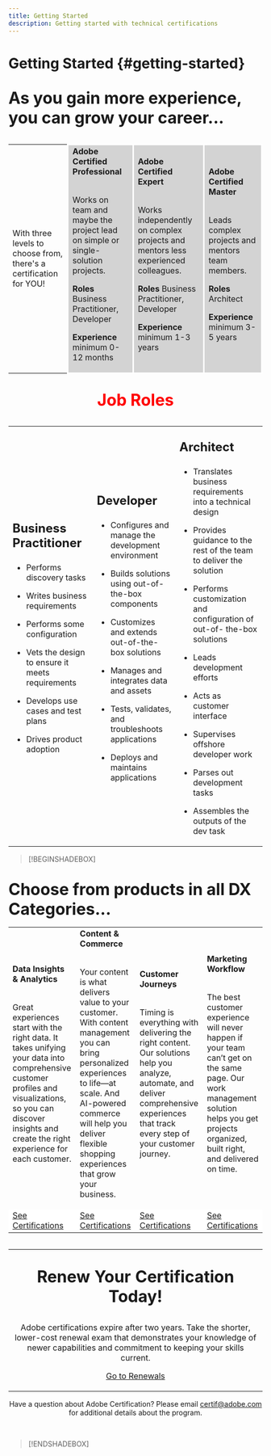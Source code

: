 ```yaml
---
title: Getting Started
description: Getting started with technical certifications
---
```


# Getting Started {#getting-started}

<p align="left" style="font-size: xx-large;font-weight: 700">As you gain more experience, you can grow your career...</p>


<p align="center">
<table>
<tr  style="border: 0;">
  <td>
 
  With three levels to choose from, there's a certification for YOU!
  </td>

  <td style="background-color: lightgray;border-color: white;border-style: solid;">
  <strong>Adobe Certified Professional</strong><br>&nbsp;

  Works on team and maybe the project lead on simple or single-solution projects.

  <strong>Roles</strong>
  Business Practitioner, Developer

  <strong>Experience</strong>
  minimum 0-12 months
  </td>

  <td style="background-color: lightgray;border-color: white;border-style: solid;">
  <strong>Adobe Certified Expert</strong><br>&nbsp;

  Works independently on complex projects and mentors less experienced colleagues.

  <strong>Roles</strong>
  Business Practitioner, Developer

  <strong>Experience</strong>
  minimum 1-3 years
  </td>

  <td style="background-color: lightgray;border-color: white;border-style: solid;">
  <strong>Adobe Certified Master</strong><br>&nbsp;

  Leads complex projects and mentors team members.

  <strong>Roles</strong>
  Architect

  <strong>Experience</strong>
  minimum 3-5 years
  </td>

</tr> 

</table>  
</p>


<p align="center" style="font-size: xx-large;font-weight: 700;color: red">Job Roles</p>

<p align="center">
<table>
<tr  style="border: 0;">

<td>
<p align="Left" style="font-size: x-large;font-weight: 700;">Business Practitioner</p>

* Performs discovery tasks
* Writes business requirements
* Performs some configuration
* Vets the design to ensure it meets requirements
* Develops use cases and test plans
* Drives product adoption

  </td>

<td>
<p align="Left" style="font-size: x-large;font-weight: 700;">Developer</p>

* Configures and manage the development environment
* Builds solutions using out-of-the-box components
* Customizes and extends out-of-the-box solutions
* Manages and integrates data and assets
* Tests, validates, and troubleshoots applications
* Deploys and maintains applications 

  </td>

<td>
<p align="Left" style="font-size: x-large;font-weight: 700;">Architect</p>

* Translates business requirements into a technical design
* Provides guidance to the rest of the team to deliver the solution
* Performs customization and configuration of out-of- the-box solutions
* Leads development efforts
* Acts as customer interface
* Supervises offshore developer work
* Parses out development tasks
* Assembles the outputs of the dev task

  </td>

</tr>
</table>  
</p>

>[!BEGINSHADEBOX]

<p align="left" style="font-size: xx-large;font-weight: 700;">Choose from products in all DX Categories...
<table>
    <tr style="border: 0;">
        <td>
            <strong>Data Insights &amp; Analytics</strong><br>&nbsp;
            <p>Great experiences start with the right data. It takes unifying your data into comprehensive customer profiles and visualizations, so you can discover insights and create the right experience for each customer.</p>
        </td>
        <td>
            <strong>Content &amp; Commerce</strong><br>&nbsp;
            <p>Your content is what delivers value to your customer. With content management you can bring personalized experiences to life—at scale. And AI-powered commerce will help you deliver flexible shopping experiences that grow your business.</p>
        </td>
        <td>
            <strong>Customer Journeys</strong><br>&nbsp;
            <p>Timing is everything with delivering the right content. Our solutions help you analyze, automate, and deliver comprehensive experiences that track every step of your customer journey.</p>
        </td>
        <td>
            <strong>Marketing Workflow</strong><br>&nbsp;
            <p>The best customer experience will never happen if your team can’t get on the same page. Our work management solution helps you get projects organized, built right, and delivered on time.</p>
        </td>
    </tr>
    <tr style="border: 0;background-color: white;">
        <td>
            <a href="https://experienceleague.corp.adobe.com/docs/certification/certification/technical-certifications/data-insights-analytics/overview.html"
                target="_blank"
                class="spectrum-Button spectrum-Button--outline spectrum-Button--primary spectrum-Button--sizeM"><span
                    class="spectrum-Button-label has-no-wrap has-text-weight-bold">See
                    Certifications</span></a>
        </td>
        <td>
            <a href="https://experienceleague.corp.adobe.com/docs/certification/certification/technical-certifications/content-commerce/overview.html"
                target="_blank"
                class="spectrum-Button spectrum-Button--outline spectrum-Button--primary spectrum-Button--sizeM"><span
                    class="spectrum-Button-label has-no-wrap has-text-weight-bold">See
                    Certifications</span></a>
        </td>
        <td>
            <a href="https://experienceleague.corp.adobe.com/docs/certification/certification/technical-certifications/customer-journeys/overview.html"
                target="_blank"
                class="spectrum-Button spectrum-Button--outline spectrum-Button--primary spectrum-Button--sizeM"><span
                    class="spectrum-Button-label has-no-wrap has-text-weight-bold">See
                    Certifications</span></a>
        </td>
        <td>
            <a href="https://experienceleague.corp.adobe.com/docs/certification/certification/technical-certifications/marketing-workflow/overview.html"
                target="_blank"
                class="spectrum-Button spectrum-Button--outline spectrum-Button--primary spectrum-Button--sizeM"><span
                    class="spectrum-Button-label has-no-wrap has-text-weight-bold">See
                    Certifications</span></a>
        </td>
    </tr>
</table>

</p>
<table>
    <tr style="border: 0;">
        <td>
            <p align="center" style="font-size: xx-large;font-weight: 700">Renew Your Certification Today!</p>
            <p align="center">Adobe certifications expire after two years. Take the shorter, lower-cost renewal exam
                that demonstrates your knowledge of newer capabilities and commitment to keeping your skills
                current.</p>
            <p align="center"><a href="https://experienceleague.adobe.com" target="_blank"
                    class="spectrum-Button spectrum-Button--outline spectrum-Button--primary spectrum-Button--sizeM"><span
                        class="spectrum-Button-label has-no-wrap has-text-weight-bold">Go to Renewals</span></a></p>
        </td>
    </tr>
</table>
<p align="center">Have a question about Adobe Certification? Please email <a
        href="mailto:certif@adobe.com">certif@adobe.com</a> for additional details about the program.</p>
<br />

>[!ENDSHADEBOX]